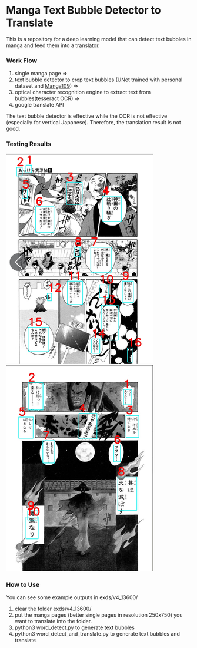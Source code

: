 # Manga Text Bubble Detector to Translate
This is a repository for a deep learning model that can detect text bubbles in manga and feed them into a translator.


### Work Flow
1. single manga page =>
2. text bubble detector to crop text bubbles (UNet trained with personal dataset and [Manga109](http://www.manga109.org/en/)) =>
3. optical character recognition engine to extract text from bubbles(tesseract OCR) => 
4. google translate API

The text bubble detector is effective while the OCR is not effective (especially for vertical Japanese). Therefore, the translation result is not good.

### Testing Results


<img src="https://github.com/VincentQQu/manga_text_bubble_detect_translate/blob/main/wd_lab/v4_13600/%23cont/003l_cont.jpg" width="400"/> <img src="https://github.com/VincentQQu/manga_text_bubble_detect_translate/blob/main/wd_lab/v4_13600/%23cont/003r_cont.jpg" width="400"/> 


### How to Use
You can see some example outputs in exds/v4_13600/
1. clear the folder exds/v4_13600/
2. put the manga pages (better single pages in resolution 250x750) you want to translate into the folder.
3. python3 word_detect.py to generate text bubbles
4. python3 word_detect_and_translate.py to generate text bubbles and translate
